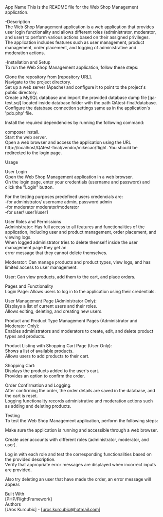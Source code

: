 App Name
This is the README file for the Web Shop Management application. <br>

-Description<br>
The Web Shop Management application is a web application that provides user login functionality and allows different roles (administrator, moderator, and user) to perform various actions based on their assigned privileges. The application includes features such as user management, product management, order placement, and logging of administrative and moderation actions.<br>

-Installation and Setup<br>
To run the Web Shop Management application, follow these steps:<br>

Clone the repository from [repository URL].<br>
Navigate to the project directory.<br>
Set up a web server (Apache) and configure it to point to the project's public directory.<br>
Create a MySQL database and import the provided database dump file [qa-test.sql] located inside database folder with the path QAtest-final/database.<br>
Configure the database connection settings same as in the application's 'pdo.php' file.<br>

Install the required dependencies by running the following command:<br>

composer install.<br>
Start the web server.<br>
Open a web browser and access the application using the URL http://localhost/QAtest-final/vendor/mikecao/flight. You should be redirected to the login page.<br>

Usage<br>

User Login<br>
Open the Web Shop Management application in a web browser.<br>
On the login page, enter your credentials (username and password) and click the "Login" button.<br>

For the testing purposes predefined users credencials are:<br>
-for administrator/ username admin, password admin<br>
-for moderator moderator/moderator<br>
-for user/ user1/user1<br>

User Roles and Permissions<br>
Administrator: Has full access to all features and functionalities of the application, including user and product management, order placement, and viewing logs.<br>
When logged administrator tries to delete themself inside the user management page they get an<br>
error message that they cannot delete themselves.<br>

Moderator: Can manage products and product types, view logs, and has limited access to user management.<br>

User: Can view products, add them to the cart, and place orders.<br>

Pages and Functionality<br>
Login Page: Allows users to log in to the application using their credentials.<br>

User Management Page (Administrator Only):<br>
Displays a list of current users and their roles.<br>
Allows editing, deleting, and creating new users.<br>

Product and Product Type Management Pages (Administrator and Moderator Only):<br>
Enables administrators and moderators to create, edit, and delete product types and products.<br>

Product Listing with Shopping Cart Page (User Only):<br>
Shows a list of available products.<br>
Allows users to add products to their cart.<br>

Shopping Cart:<br>
Displays the products added to the user's cart.<br>
Provides an option to confirm the order.<br>

Order Confirmation and Logging:<br>
After confirming the order, the order details are saved in the database, and the cart is reset.<br>
Logging functionality records administrative and moderation actions such as adding and deleting products.<br>

Testing<br>
To test the Web Shop Management application, perform the following steps:<br>

Make sure the application is running and accessible through a web browser.<br>

Create user accounts with different roles (administrator, moderator, and user).<br>

Log in with each role and test the corresponding functionalities based on the provided description.<br>
Verify that appropriate error messages are displayed when incorrect inputs are provided.<br>

Also try deleting an user that have made the order, an error message will appear.<br>

Built With<br>
[PHP/FlightFramework]<br>
Authors<br>
[Uros Kurcubic] - [uros.kurcubic@hotmail.com]<br>
